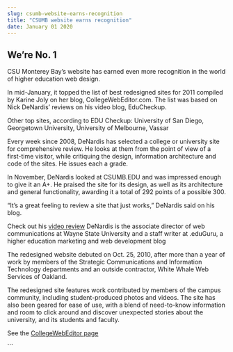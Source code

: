 ```yaml
---
slug: csumb-website-earns-recognition
title: "CSUMB website earns recognition"
date: January 01 2020
---
```


 
<h2>We’re No. 1</h2>
<p>
  CSU Monterey Bay’s website has earned even more recognition in the world of
  higher education web design.
</p>
<p>
  In mid-January, it topped the list of best redesigned sites for 2011 compiled
  by Karine Joly on her blog, CollegeWebEditor.com. The list was based on Nick
  DeNardis’ reviews on his video blog, EduCheckup.
</p>
<p>
  Other top sites, according to EDU Checkup: University of San Diego, Georgetown
  University, University of Melbourne, Vassar
</p>
<p>
  Every week since 2008, DeNardis has selected a college or university site for
  comprehensive review. He looks at them from the point of view of a first-time
  visitor, while critiquing the design, information architecture and code of the
  sites. He issues each a grade.
</p>
<p>
  In November, DeNardis looked at CSUMB.EDU and was impressed enough to give it
  an A+. He praised the site for its design, as well as its architecture and
  general functionality, awarding it a total of 292 points of a possible 300.
</p>
<p>
  “It’s a great feeling to review a site that just works,” DeNardis said on his
  blog.
</p>
<p>
  Check out his
  <a
    href="https://educheckup.com/2011/11/04/california-state-university-monterey-bay-episode-280/"
    >video review</a
  >
  DeNardis is the associate director of web communications at Wayne State
  University and a staff writer at .eduGuru, a higher education marketing and
  web development blog
</p>
<p>
  The redesigned website debuted on Oct. 25, 2010, after more than a year of
  work by members of the Strategic Communications and Information Technology
  departments and an outside contractor, White Whale Web Services of Oakland.
</p>
<p>
  The redesigned site features work contributed by members of the campus
  community, including student-produced photos and videos. The site has also
  been geared for ease of use, with a blend of need-to-know information and room
  to click around and discover unexpected stories about the university, and its
  students and faculty.
</p>
<p>
  See the
  <a
    href="https://collegewebeditor.com/blog/index.php/archives/2012/01/17/top-11-highered-websites-ranked-by-edu-checkup-scores/?utm_content=emacdonald%40csumb.edu&amp;utm_source=VerticalResponse&amp;utm_medium=Email&amp;utm_term=Top%2011%20%23highered%20websites%20ranked%20by%20EDU%20Checkup%20scores&amp;utm_campaign=%5BHEE%5D%20Top%20Higher%20Ed%20Websites%2C%20Facebook%2C%20Mobile%20Web%20%26%20Pinterestcontent"
    >CollegeWebEditor page</a
  >
</p>
```
